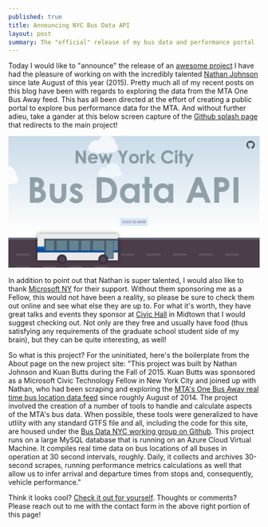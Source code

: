 ```yaml
---
published: true
title: Announcing NYC Bus Data API
layout: post
summary: The "official" release of my bus data and performance portal
---
```



Today I would like to "announce" the release of an [awesome project](http://bus-data-nyc.github.io/) I have had the pleasure of working on with the incredibly talented [Nathan Johnson](https://twitter.com/britishnathan) since late August of this year (2015). Pretty much all of my recent posts on this blog have been with regards to exploring the data from the MTA One Bus Away feed. This has all been directed at the effort of creating a public portal to explore bus performance data for the MTA. And without further adieu, take a gander at this below screen capture of the [Github splash page](http://bus-data-nyc.github.io/) that redirects to the main project!

![splash](https://raw.githubusercontent.com/kuanb/kuanb.github.io/master/images/_posts/announce_busdata/splash.png)

In addition to point out that Nathan is super talented, I would also like to thank [Microsoft NY](https://twitter.com/MicrosoftNY) for their support. Without them sponsoring me as a Fellow, this would not have been a reality, so please be sure to check them out online and see what else they are up to. For what it's worth, they have great talks and events they sponsor at [Civic Hall](http://civichall.org/) in Midtown that I would suggest checking out. Not only are they free and usually have food (thus satisfying any requirements of the graduate school student side of my brain), but they can be quite interesting, as well!

So what is this project? For the uninitiated, here's the boilerplate from the About page on the new project site: "This project was built by Nathan Johnson and Kuan Butts during the Fall of 2015. Kuan Butts was sponsored as a Microsoft Civic Technology Fellow in New York City and joined up with Nathan, who had been scraping and exploring the [MTA's One Bus Away real time bus location data feed](http://bustime.mta.info/wiki/Developers/OneBusAwayRESTfulAPI) since roughly August of 2014. The project involved the creation of a number of tools to handle and calculate aspects of the MTA's bus data. When possible, these tools were generalized to have utliity with any standard GTFS file and all, including the code for this site, are housed under the [Bus Data NYC working group on Github](https://github.com/Bus-Data-NYC). This project runs on a large MySQL database that is running on an Azure Cloud Virtual Machine. It compiles real time data on bus locations of all buses in operation at 30 second intervals, roughly. Daily, it collects and archives 30-second scrapes, running performance metrics calculations as well that allow us to infer arrival and departure times from stops and, consequently, vehicle performance."

Think it looks cool? [Check it out for yourself](http://bus-data-nyc.github.io/). Thoughts or comments? Please reach out to me with the contact form in the above right portion of this page!